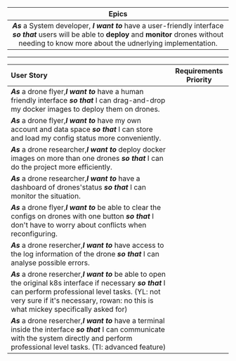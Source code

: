 | Epics |
|:----------:|
|***As*** a System developer, ***I want to*** have a user-friendly interface ***so that*** users will be able to **deploy** and **monitor** drones without needing to know more about the udnerlying implementation.|  
---
| User Story | Requirements Priority |
|:----------|:---------------------:|
|***As*** a drone flyer,***I want to*** have a human friendly interface ***so that*** I can drag-and-drop my docker images to deploy them on drones.|    |
|***As*** a drone flyer,***I want to*** have my own account and data space ***so that***  I can store and load my config status more conveniently.|    |
|***As*** a drone researcher,***I want to*** deploy docker images on more than one drones ***so that*** I can do the project more efficiently.|    |
|***As*** a drone researcher,***I want to*** have a dashboard of drones'status ***so that*** I can monitor the situation.|    |
|***As*** a drone flyer,***I want to*** be able to clear the configs on drones with one button ***so that*** I don't have to worry about conflicts when reconfiguring.|    |
|***As*** a drone resercher,***I want to*** have access to the log information of the drone ***so that*** I can analyse possible errors.|    |
|***As*** a drone resercher,***I want to*** be able to open the original k8s interface if necessary ***so that*** I can perform professional level tasks. (YL: not very sure if it's necessary, rowan: no this is what mickey specifically asked for)|    |
|***As*** a drone resercher,***I want to*** have a terminal inside the interface ***so that*** I can communicate with the system directly and perform professional level tasks. (TI: advanced feature)|    |
